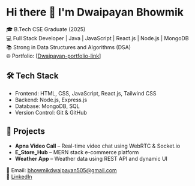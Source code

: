 # Hi there 👋 I'm Dwaipayan Bhowmik

🎓 B.Tech CSE Graduate (2025)  
💻 Full Stack Developer | Java | JavaScript | React.js | Node.js | MongoDB  
📚 Strong in Data Structures and Algorithms (DSA)  
🌐 Portfolio: [[Dwaipayan-portfolio-link](https://dwaipayanbhowmikprotfolio.netlify.app/)]
## 🛠️ Tech Stack
- Frontend: HTML, CSS, JavaScript, React.js, Tailwind CSS
- Backend: Node.js, Express.js
- Database: MongoDB, SQL
- Version Control: Git & GitHub

## 🚀 Projects
- **Apna Video Call** – Real-time video chat using WebRTC & Socket.io  
- **E_Store_Hub** – MERN stack e-commerce platform  
- **Weather App** – Weather data using REST API and dynamic UI



📧 Email: [bhowmikdwaipayan505@gmail.com](mailto:bhowmikdwaipayan505@gmail.com)  
🔗 [LinkedIn](https://www.linkedin.com/in/dwaipayan-bhowmik-8a7793257/) 
